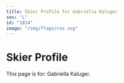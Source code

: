 ```yaml
---
title: Skier Profile for Gabriella Kaluger
sex: "L"
id: "1814"
image: "/img/flags/rus.svg" 
---
```


# Skier Profile

This page is for: Gabriella Kaluger.
    